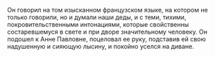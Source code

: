 Он говорил на том изысканном французском языке, на котором не только говорили, но и думали наши деды, 
и с теми, тихими, покровительственными интонациями, которые свойственны состаревшемуся в свете и при дворе 
значительному человеку. Он подошел к Анне Павловне, поцеловал ее руку, подставив ей свою надушенную и 
сияющую лысину, и покойно уселся на диване.
